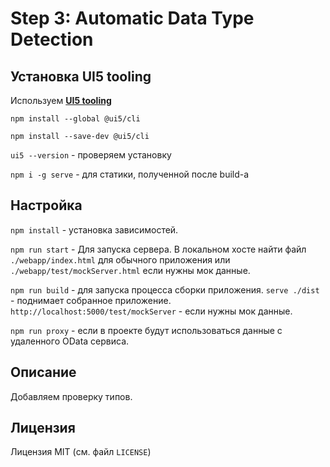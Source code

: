 # Step 3: Automatic Data Type Detection

## Установка UI5 tooling

Используем [**UI5 tooling**](https://sap.github.io/ui5-tooling/pages/GettingStarted/)

`npm install --global @ui5/cli`

`npm install --save-dev @ui5/cli`

`ui5 --version` - проверяем установку

`npm i -g serve` - для статики, полученной после build-а

## Настройка

`npm install` - установка зависимостей.

`npm run start` - Для запуска сервера. В локальном хосте найти файл `./webapp/index.html` для обычного приложения или `./webapp/test/mockServer.html` если нужны мок данные.

`npm run build` - для запуска процесса сборки приложения. `serve ./dist` - поднимает собранное приложение. `http://localhost:5000/test/mockServer` - если нужны мок данные.

`npm run proxy` - если в проекте будут использоваться данные с удаленного OData сервиса.

## Описание

Добавляем проверку типов.

## Лицензия

Лицензия MIT (см. файл `LICENSE`)